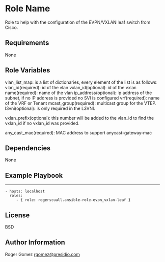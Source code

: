 Role Name
=========

Role to help with the configuration of the EVPN/VXLAN leaf switch from Cisco.

Requirements
------------

None

Role Variables
--------------
vlan_list_map: is a list of dictionaries, every element of the list is as follows:
vlan_id(required): id of the vlan
vxlan_id(optional): id of the vxlan
name(required): name of the vlan
ip_address(optional): ip address of the subnet, if no IP address is provided no SVI is configured
vrf(required): name of the VRF or Tenant
mcast_group(required): multicast group for the VTEP.
l3vni(optional): is only required in the L3VNI.

vxlan_prefix(optional): this number will be added to the vlan_id to find the vxlan_id if no vxlan_id was provided.

any_cast_mac(required): MAC address to support anycast-gateway-mac

Dependencies
------------

None


Example Playbook
----------------
---

    - hosts: localhost
      roles:
         - { role: rogerscuall.ansible-role-evpn_vxlan-leaf }

License
-------

BSD

Author Information
------------------

Roger Gomez rgomez@presidio.com
